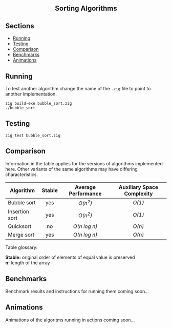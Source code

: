<h2 align="center">Sorting Algorithms</h2>

## Sections

- [Running](#running)
- [Testing](#testing)
- [Comparison](#comparison)
- [Benchmarks](#benchmarks)
- [Animations](#animations)

## Running <a name = "running"></a>

To test another algorithm change the name of the `.zig` file to point to another implementation.

```console
zig build-exe bubble_sort.zig
./bubble_sort
```

## Testing <a name = "testing"></a>

```console
zig test bubble_sort.zig
```

## Comparison <a name = "comparison"></a>

Information in the table applies for the versions of algorithms implemented here. Other variants of the same algorithms may have differing characteristics.

| Algorithm      | Stable | Average Performance | Auxiliary Space Complexity |
| -------------- | :----: | :-----------------: | :------------------------: |
| Bubble sort    |  yes   | _O(n<sup>2</sup>)_  |           _O(1)_           |
| Insertion sort |  yes   | _O(n<sup>2</sup>)_  |           _O(1)_           |
| Quicksort      |   no   |    _O(n log n)_     |           _O(n)_           |
| Merge sort     |  yes   |    _O(n log n)_     |           _O(n)_           |

Table glossary:

**Stable:** original order of elements of equal value is preserved\
**n:** length of the array

## Benchmarks <a name = "benchmarks"></a>

Benchmark results and instructions for running them coming soon...

## Animations <a name = "animations"></a>

Animations of the algoritms running in actions coming soon...
